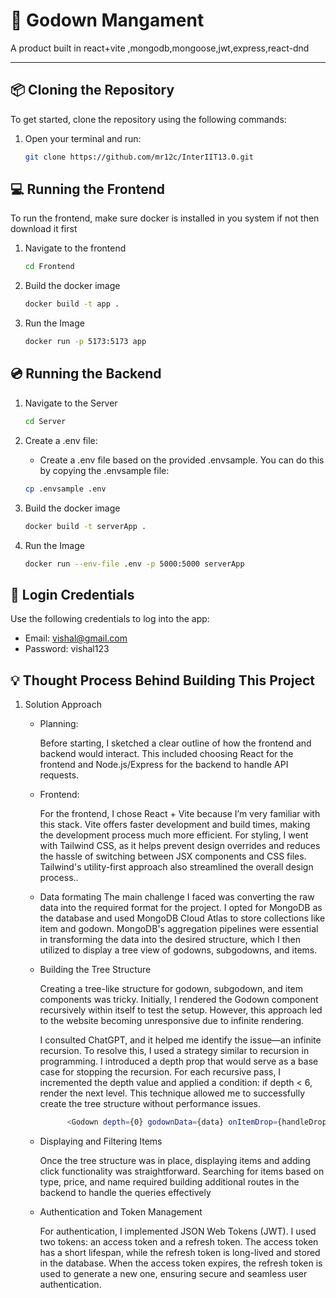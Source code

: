 
# 🚀 Godown Mangament

A product built in react+vite ,mongodb,mongoose,jwt,express,react-dnd

---

## 📦 Cloning the Repository

To get started, clone the repository using the following commands:

1. Open your terminal and run:
   ```bash
   git clone https://github.com/mr12c/InterIIT13.0.git

## 💻 Running the Frontend
To run the frontend, make sure docker is installed in you system if not then download it first 

1. Navigate to the frontend

    ```bash
    cd Frontend
    ```
2. Build the docker image 
   ```bash
   docker build -t app .
3. Run the Image
   ```bash 
   docker run -p 5173:5173 app

## 💿 Running the Backend

1. Navigate to the Server

    ```bash
    cd Server
    ```

2. Create a .env file:

    - Create a .env file based on the provided .envsample. You can do this by copying the .envsample file:

    ```bash
    cp .envsample .env
    ```
2. Build the docker image
   ```bash
   docker build -t serverApp .
   ```

3. Run the Image
   ```bash 
   docker run --env-file .env -p 5000:5000 serverApp
   ```

 

## 🔑 Login Credentials
   Use the following credentials to log into the app:

  - Email: vishal@gmail.com
  - Password: vishal123


## 💡 Thought Process Behind Building This Project

1. Solution Approach
   - Planning:

        Before starting, I sketched a clear outline of how the frontend and backend would interact. This included choosing React for the frontend and Node.js/Express for the backend to handle API requests.

    - Frontend:

       For the frontend, I chose React + Vite because I’m very familiar with this stack. Vite offers faster development and build times, making the development process much more efficient. For styling, I went with Tailwind CSS, as it helps prevent design overrides and reduces the hassle of switching between JSX components and CSS files. Tailwind's utility-first approach also streamlined the overall design process..
    - Data formating
       The main challenge I faced was converting the raw data into the required format for the project. I opted for MongoDB as the database and used MongoDB Cloud Atlas to store collections like item and  godown. MongoDB's aggregation pipelines were essential in transforming the data into the desired structure, which I then utilized to display a tree view of godowns, subgodowns, and items.

    - Building the Tree Structure

      Creating a tree-like structure for godown, subgodown, and item components was tricky. Initially, I rendered the Godown component recursively within itself to test the setup. However, this approach led to the website becoming unresponsive due to infinite rendering.

        I consulted ChatGPT, and it helped me identify the issue—an infinite recursion. To resolve this, I used a strategy similar to recursion in programming. I introduced a depth prop that would serve as a base case for stopping the recursion. For each recursive pass, I incremented the depth value and applied a condition: if depth < 6, render the next level. This technique allowed me to successfully create the tree structure without performance issues.
        ```bash
              <Godown depth={0} godownData={data} onItemDrop={handleDrop} />
        ```
    - Displaying and Filtering Items

      Once the tree structure was in place, displaying items and adding click functionality was straightforward. Searching for items based on type, price, and name required building additional routes in the backend to handle the queries effectively

    - Authentication and Token Management

      For authentication, I implemented JSON Web Tokens (JWT). I used two tokens: an access token and a refresh token. The access token has a short lifespan, while the refresh token is long-lived and stored in the database. When the access token expires, the refresh token is used to generate a new one, ensuring secure and seamless user authentication.

    
